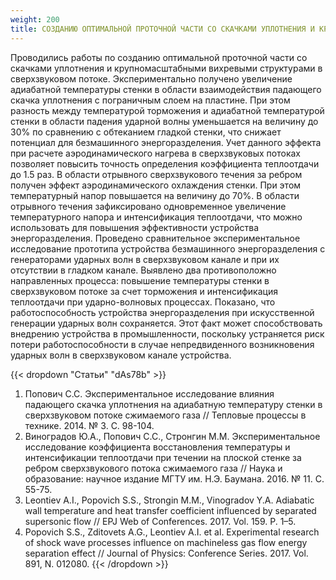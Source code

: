 ```yaml
---
weight: 200
title: СОЗДАНИЮ ОПТИМАЛЬНОЙ ПРОТОЧНОЙ ЧАСТИ СО СКАЧКАМИ УПЛОТНЕНИЯ И КРУПНОМАСШТАБНЫМИ ВИХРЕВЫМИ СТРУКТУРАМИ В СВЕРХЗВУКОВОМ ПОТОКЕ
---
```


Проводились работы по созданию оптимальной проточной части со скачками уплотнения и крупномасштабными вихревыми структурами в сверхзвуковом потоке. Экспериментально получено увеличение адиабатной температуры стенки в области взаимодействия падающего скачка уплотнения с пограничным слоем на пластине. При этом разность между температурой торможения и адиабатной температурой стенки в области падения ударной волны уменьшается на величину до 30% по сравнению с обтеканием гладкой стенки, что снижает потенциал для безмашинного энергоразделения. Учет данного эффекта при расчете аэродинамического нагрева в сверхзвуковых потоках позволяет повысить точность определения коэффициента теплоотдачи до 1.5 раз. В области отрывного сверхзвукового течения за ребром получен эффект аэродинамического охлаждения стенки. При этом температурный напор повышается на величину до 70%. В области отрывного течения зафиксировано одновременное увеличение температурного напора и интенсификация теплоотдачи, что можно использовать для повышения эффективности устройства энергоразделения. Проведено сравнительное экспериментальное исследование прототипа устройства безмашинного энергоразделения с генераторами ударных волн в сверхзвуковом канале и при их отсутствии в гладком канале. Выявлено два противоположно направленных процесса: повышение температуры стенки в сверхзвуковом потоке за счет торможения и интенсификация теплоотдачи при ударно-волновых процессах. Показано, что работоспособность устройства энергоразделения при искусственной генерации ударных волн сохраняется. Этот факт может способствовать внедрению устройства в промышленности, поскольку устраняется риск потери работоспособности в случае непредвиденного возникновения ударных волн в сверхзвуковом канале устройства.

{{< dropdown "Статьи" "dAs78b" >}}
1. Попович С.С. Экспериментальное исследование влияния падающего скачка уплотнения на адиабатную температуру стенки в сверхзвуковом потоке сжимаемого газа // Тепловые процессы в технике. 2014. № 3. С. 98-104.
2. Виноградов Ю.А., Попович С.С., Стронгин М.М. Экспериментальное исследование коэффициента восстановления температуры и интенсификации теплоотдачи при течении на плоской стенке за ребром сверхзвукового потока сжимаемого газа // Наука и образование: научное издание МГТУ им. Н.Э. Баумана. 2016. № 11. С. 55-75.
3. Leontiev A.I., Popovich S.S., Strongin M.M., Vinogradov Y.A. Adiabatic wall temperature and heat transfer coefficient influenced by separated supersonic flow // EPJ Web of Conferences. 2017. Vol. 159. P. 1–5.
4. Popovich S.S., Zditovets A.G., Leontiev A.I. et al. Experimental research of shock wave processes influence on machineless gas flow energy separation effect // Journal of Physics: Conference Series. 2017. Vol. 891, N. 012080.
{{< /dropdown >}}
